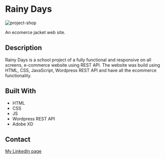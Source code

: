 # Rainy Days

![project-shop](https://user-images.githubusercontent.com/76793999/173209549-905bdd3c-e1c8-4d45-b0f5-a7bf8f66b675.jpg)

An ecomerce jacket web site.

## Description

Rainy Days is a school project of a fully functional and responsive on all screens, e-commerce website using REST API. The website was build using HTML, CSS, JavaScript, Wordpress REST API and have all the ecommerce functionality.

## Built With

-   HTML
-   CSS
-   JS
-   Wordpress REST API
-   Adobe XD


## Contact

[My LinkedIn page](www.linkedin.com/in/viorel-lazari)
